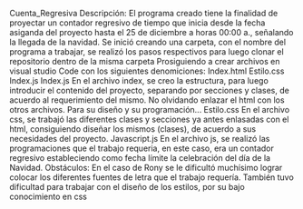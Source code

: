 Cuenta_Regresiva
Descripción: El programa creado tiene la finalidad de proyectar un contador regresivo de tiempo que inicia desde la fecha asiganda del proyecto hasta el 25 de diciembre a horas 00:00 a., señalando la llegada de la navidad.
Se inició creando una carpeta, con el nombre del programa a trabajar, se realizó los pasos 
respectivos para luego clonar el repositorio dentro de la misma carpeta
Prosiguiendo a crear archivos en visual studio Code con los siguientes denomiciones:
Index.html
Estilo.css
Index.js
Index.js
En el archivo index, se creo la estructura, para luego introducir el contenido del proyecto, separando por secciones y clases, de acuerdo al requerimiento del mismo. No olvidando enlazar el html con los otros archivos. Para su diseño y su programación...
Estilo.css
En el archivo css, se trabajó las diferentes clases y secciones ya antes enlasadas con el html, consiguiendo diseñar los mismos (clases), de acuerdo  a sus necesidades del proyecto.
Javascript.js
En el archivo js, se realizó las programaciones que el trabajo requeria, en este caso, era un contador regresivo estableciendo como fecha límite la celebración del día de la Navidad.
Obstáculos:
En el caso de Rony se le dificultó muchísimo lograr colocar los diferentes fuentes de letra que el trabajo requería.
También tuvo dificultad para trabajar con el diseño de los estilos, por su bajo conocimiento en css